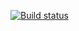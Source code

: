 [![Build status](https://ci.appveyor.com/api/projects/status/0tdqiskano3md910?svg=true)](https://ci.appveyor.com/project/Rigo656/aqa2-4)
